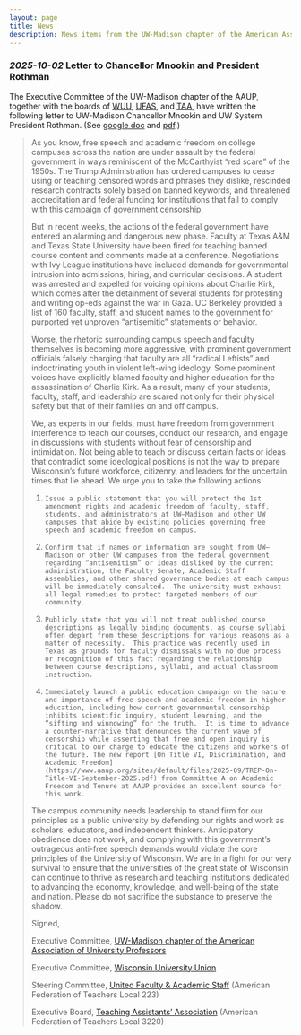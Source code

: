 ```yaml
---
layout: page
title: News
description: News items from the UW-Madison chapter of the American Association of University Professors
---
```


### _2025-10-02_ Letter to Chancellor Mnookin and President Rothman

The Executive Committee of the UW-Madison chapter of the AAUP, together
with the boards of [WUU](https://wuu.info),
[UFAS](https://ufas223.org), and [TAA](https://taa-madison.org), have
written the following letter to UW-Madison Chancellor Mnookin and UW
System President Rothman. (See [google doc](https://docs.google.com/document/d/1k5UETBgVnaxeeNx9Z8DFfELwnTArV5NImF_iqJiYy_o/edit?tab=t.0)
and [pdf](assets/free_speech_letter_to_Mnookin_Rothman.pdf).)

> As you know, free speech and academic freedom on college campuses across the nation are under assault by the federal government in ways reminiscent of the McCarthyist “red scare” of the 1950s.  The Trump Administration has ordered campuses to cease using or teaching censored words and phrases they dislike, rescinded research contracts solely based on banned keywords, and threatened accreditation and federal funding for institutions that fail to comply with this campaign of government censorship.
>
> But in recent weeks, the actions of the federal government have entered an alarming and dangerous new phase. Faculty at Texas A&M and Texas State University have been fired for teaching banned course content and comments made at a conference. Negotiations with Ivy League institutions have included demands for governmental intrusion into admissions, hiring, and curricular decisions. A student was arrested and expelled for voicing opinions about Charlie Kirk, which comes after the detainment of several students for protesting and writing op-eds against the war in Gaza. UC Berkeley provided a list of 160 faculty, staff, and student names to the government for purported yet unproven “antisemitic” statements or behavior.
>
> Worse, the rhetoric surrounding campus speech and faculty themselves is becoming more aggressive, with prominent government officials falsely charging that faculty are all “radical Leftists” and indoctrinating youth in violent left-wing ideology.  Some prominent voices have explicitly blamed faculty and higher education for the assassination of Charlie Kirk. As a result, many of your students, faculty, staff, and leadership are scared not only for their physical safety but that of their families on and off campus.
>
> We, as experts in our fields, must have freedom from government interference to teach our courses, conduct our research, and engage in discussions with students without fear of censorship and intimidation. Not being able to teach or discuss certain facts or ideas that contradict some ideological positions is not the way to prepare Wisconsin’s future workforce, citizenry, and leaders for the uncertain times that lie ahead. We urge you to take the following actions:
>
> 1.     Issue a public statement that you will protect the 1st amendment rights and academic freedom of faculty, staff, students, and administrators at UW–Madison and other UW campuses that abide by existing policies governing free speech and academic freedom on campus.
> 2.     Confirm that if names or information are sought from UW–Madison or other UW campuses from the federal government regarding “antisemitism” or ideas disliked by the current administration, the Faculty Senate, Academic Staff Assemblies, and other shared governance bodies at each campus will be immediately consulted.  The university must exhaust all legal remedies to protect targeted members of our community.
> 3.     Publicly state that you will not treat published course descriptions as legally binding documents, as course syllabi often depart from these descriptions for various reasons as a matter of necessity.  This practice was recently used in Texas as grounds for faculty dismissals with no due process or recognition of this fact regarding the relationship between course descriptions, syllabi, and actual classroom instruction.
> 4.     Immediately launch a public education campaign on the nature and importance of free speech and academic freedom in higher education, including how current governmental censorship inhibits scientific inquiry, student learning, and the “sifting and winnowing” for the truth.  It is time to advance a counter-narrative that denounces the current wave of censorship while asserting that free and open inquiry is critical to our charge to educate the citizens and workers of the future. The new report [On Title VI, Discrimination, and Academic Freedom](https://www.aaup.org/sites/default/files/2025-09/TREP-On-Title-VI-September-2025.pdf) from Committee A on Academic Freedom and Tenure at AAUP provides an excellent source for this work.
>
> The campus community needs leadership to stand firm for our principles as a public university by defending our rights and work as scholars, educators, and independent thinkers. Anticipatory obedience does not work, and complying with this government’s outrageous anti-free speech demands would violate the core principles of the University of Wisconsin. We are in a fight for our very survival to ensure that the universities of the great state of Wisconsin can continue to thrive as research and teaching institutions dedicated to advancing the economy, knowledge, and well-being of the state and nation. Please do not sacrifice the substance to preserve the shadow.
>
> Signed,
>
> Executive Committee, [UW-Madison chapter of the American Association of University Professors](https://aaupmadison.org)
>
> Executive Committee, [Wisconsin University Union](https://wuu.info)
>
> Steering Committee, [United Faculty & Academic Staff](https://ufas223.org) (American Federation of Teachers Local 223)
>
> Executive Board, [Teaching Assistants’ Association](https://taa-madison.org) (American Federation of Teachers Local 3220)
